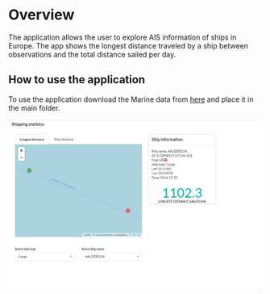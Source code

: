 # Overview

The application allows the user to explore AIS information of ships in Europe. The app shows the longest distance traveled by a ship between observations and the total distance sailed per day.

## How to use the application

To use the application download the Marine data from [here](https://drive.google.com/file/d/1IeaDpJNqfgUZzGdQmR6cz2H3EQ3_QfCV/view) and place it in the main folder.


![](screenshot.PNG)
